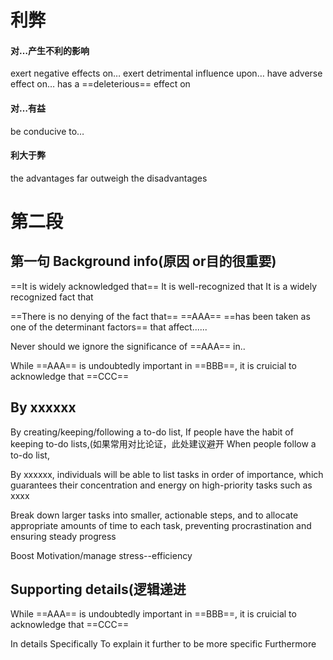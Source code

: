 # 利弊

#### 对…产生不利的影响 
exert negative effects on…
exert detrimental influence upon…
have adverse effect on…
has a ==deleterious== effect on
#### 对…有益
be conducive to…

#### 利大于弊 
the advantages far outweigh the disadvantages

# 第二段

## 第一句 Background info(原因 or目的很重要)
==It is widely acknowledged that== 
It is well-recognized that
It is a widely recognized fact that 

==There is no denying of the fact that== 
==AAA== ==has been taken as one of the determinant factors== that affect......

Never should we ignore the significance of ==AAA== in..

While ==AAA== is undoubtedly important in ==BBB==, it is cruicial to acknowledge that ==CCC==

## By xxxxxx
By creating/keeping/following a to-do list,
If people have the habit of keeping to-do lists,(如果常用对比论证，此处建议避开
When people follow a to-do list,

By xxxxxx, individuals will be able to list tasks in order of importance, which guarantees their concentration and energy on high-priority tasks such as xxxx

Break down larger tasks into smaller, actionable steps, and to allocate appropriate amounts of time to each task, preventing procrastination and ensuring steady progress

Boost Motivation/manage stress--efficiency

## Supporting details(逻辑递进

While ==AAA== is undoubtedly important in ==BBB==, it is cruicial to acknowledge that ==CCC==

In details
Specifically
To explain it further
to be more specific
Furthermore